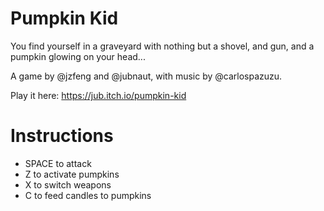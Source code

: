 # Pumpkin Kid
You find yourself in a graveyard with nothing but a shovel, and gun, and a pumpkin glowing on your head...

A game by @jzfeng and @jubnaut, with music by @carlospazuzu.

Play it here: https://jub.itch.io/pumpkin-kid

# Instructions

- SPACE to attack
- Z to activate pumpkins
- X to switch weapons
- C to feed candles to pumpkins
